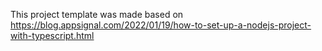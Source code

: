 This project template was made based on https://blog.appsignal.com/2022/01/19/how-to-set-up-a-nodejs-project-with-typescript.html